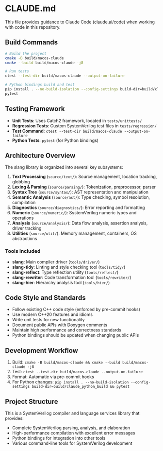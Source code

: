 # CLAUDE.md

This file provides guidance to Claude Code (claude.ai/code) when working with code in this repository.

## Build Commands

```bash
# Build the project
cmake -B build/macos-claude
cmake --build build/macos-claude -j8

# Run tests
ctest --test-dir build/macos-claude --output-on-failure

# Python bindings build and test
pip install . --no-build-isolation --config-settings build-dir=build/claude_python_build
pytest
```

## Testing Framework

- **Unit Tests**: Uses Catch2 framework, located in `tests/unittests/`
- **Regression Tests**: Custom SystemVerilog test files in `tests/regression/`
- **Test Command**: `ctest --test-dir build/macos-claude --output-on-failure`
- **Python Tests**: `pytest` (for Python bindings)

## Architecture Overview

The slang library is organized into several key subsystems:

1. **Text Processing** (`source/text/`): Source management, location tracking, globbing
2. **Lexing & Parsing** (`source/parsing/`): Tokenization, preprocessor, parser
3. **Syntax Tree** (`source/syntax/`): AST representation and manipulation
4. **Semantic Analysis** (`source/ast/`): Type checking, symbol resolution, compilation
5. **Diagnostics** (`source/diagnostics/`): Error reporting and formatting
6. **Numeric** (`source/numeric/`): SystemVerilog numeric types and operations
7. **Analysis** (`source/analysis/`): Data flow analysis, assertion analysis, driver tracking
8. **Utilities** (`source/util/`): Memory management, containers, OS abstractions

### Tools Included

- **slang**: Main compiler driver (`tools/driver/`)
- **slang-tidy**: Linting and style checking tool (`tools/tidy/`)
- **slang-reflect**: Type reflection utility (`tools/reflect/`)
- **slang-rewriter**: Code transformation tool (`tools/rewriter/`)
- **slang-hier**: Hierarchy analysis tool (`tools/hier/`)

## Code Style and Standards

- Follow existing C++ code style (enforced by pre-commit hooks)
- Use modern C++20 features and idioms
- Write unit tests for new functionality
- Document public APIs with Doxygen comments
- Maintain high performance and correctness standards
- Python bindings should be updated when changing public APIs

## Development Workflow

1. Build: `cmake -B build/macos-claude && cmake --build build/macos-claude -j8`
2. Test: `ctest --test-dir build/macos-claude --output-on-failure`
3. Format: Automatic via pre-commit hooks
4. For Python changes: `pip install . --no-build-isolation --config-settings build-dir=build/claude_python_build && pytest`

## Project Structure

This is a SystemVerilog compiler and language services library that provides:
- Complete SystemVerilog parsing, analysis, and elaboration
- High-performance compilation with excellent error messages
- Python bindings for integration into other tools
- Various command-line tools for SystemVerilog development
